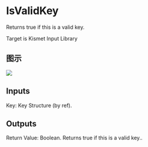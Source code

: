 # IsValidKey

Returns true if this is a valid key.

Target is Kismet Input Library

## 图示

![]($-20221218-19245564.png)

## Inputs

Key: Key Structure (by ref).  

## Outputs

Return Value: Boolean. Returns true if this is a valid key..

